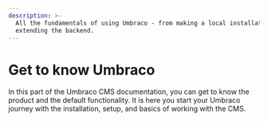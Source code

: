 ```yaml
---
description: >-
  All the fundamentals of using Umbraco - from making a local installation to
  extending the backend.
---
```


# Get to know Umbraco

In this part of the Umbraco CMS documentation, you can get to know the product and the default functionality. It is here you start your Umbraco journey with the installation, setup, and basics of working with the CMS.
